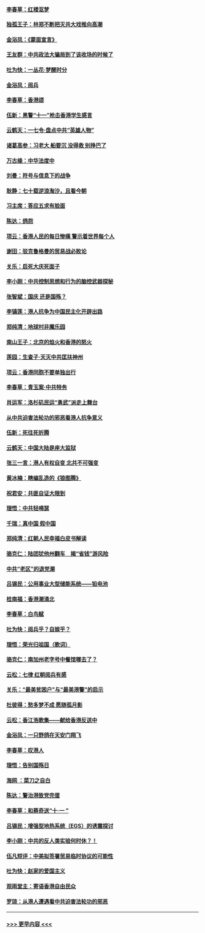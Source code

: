 #### [李春草：红楼沤梦](../pages/nsc993/n11569673.md?t=10051944) 
#### [独孤王子：林郑不断把灭共大戏推向高潮](../pages/nsc993/n11569381.md?t=10051944) 
#### [金浴凤：《蒙面宣言》](../pages/nsc993/n11569368.md?t=10051944) 
#### [王友群：中共政法大骗局到了该收场的时候了](../pages/nsc993/n11568940.md?t=10051944) 
#### [吐为快：一丛花‧梦醒时分](../pages/nsc993/n11567491.md?t=10051944) 
#### [金浴凤：阅兵](../pages/nsc993/n11567454.md?t=10051944) 
#### [李春草：香港颂](../pages/nsc993/n11567444.md?t=10051944) 
#### [伍新：黑警“十一”枪击香港学生感言](../pages/nsc993/n11567426.md?t=10051944) 
#### [云鹤天：一七令‧盘点中共“英雄人物”](../pages/nsc993/n11567091.md?t=10051944) 
#### [诸葛高参：习老大 船要沉 没得救 别挣巴了](../pages/nsc993/n11566976.md?t=10051944) 
#### [万古缘：中华法度中](../pages/nsc993/n11566726.md?t=10051944) 
#### [刘曼：符号与信息下的战争](../pages/nsc993/n11564655.md?t=10051944) 
#### [耿静：七十载逆浪淘沙，且看今朝](../pages/nsc993/n11564520.md?t=10051944) 
#### [习主席：答应五求有脸面](../pages/nsc993/n11563953.md?t=10051944) 
#### [陈达：鸽怨](../pages/nsc993/n11561879.md?t=10051944) 
#### [项云：香港人民的每日惨痛  警示着世界每个人](../pages/nsc993/n11559273.md?t=10051944) 
#### [谢田：驳克鲁格曼的贸易战必败论](../pages/nsc993/n11555840.md?t=10051944) 
#### [关乐：启死大庆死面子](../pages/nsc993/n11556823.md?t=10051944) 
#### [李小刚：中共控制思想和行为的脑控武器探秘](../pages/nsc993/n11556776.md?t=10051944) 
#### [张智斌：国庆  还是国殇？](../pages/nsc993/n11556617.md?t=10051944) 
#### [李镇莲：港人抗争为中国民主化开辟出路](../pages/nsc993/n11556570.md?t=10051944) 
#### [郑纯清：地球村非魔乐园](../pages/nsc993/n11555415.md?t=10051944) 
#### [南山王子：北京的焰火和香港的怒火](../pages/nsc993/n11555318.md?t=10051944) 
#### [莲园：生查子·天灭中共匡扶神州](../pages/nsc993/n11555302.md?t=10051944) 
#### [项云：香港同胞不要单独出行](../pages/nsc993/n11555276.md?t=10051944) 
#### [李春草：青玉案‧中共特务](../pages/nsc993/n11552356.md?t=10051944) 
#### [肖运军：洛杉矶民运“勇武”派走上舞台](../pages/nsc993/n11551595.md?t=10051944) 
#### [从中共迫害法轮功的邪恶看港人抗争意义](../pages/nsc993/n11540858.md?t=10051944) 
#### [伍新：死往死折腾](../pages/nsc993/n11550174.md?t=10051944) 
#### [云鹤天：中国大陆是座大监狱](../pages/nsc993/n11550155.md?t=10051944) 
#### [张三一言：港人有权自变 北共不可强变](../pages/nsc993/n11550132.md?t=10051944) 
#### [黄冰楠：瞎编乱造的《狼图腾》](../pages/nsc993/n11550082.md?t=10051944) 
#### [祝君安：共匪自证大限到](../pages/nsc993/n11550041.md?t=10051944) 
#### [理悟：中共轻嘚瑟](../pages/nsc993/n11547978.md?t=10051944) 
#### [千瑞：真中国 假中国](../pages/nsc993/n11547865.md?t=10051944) 
#### [郑纯清：红朝人民幸福白皮书解读](../pages/nsc993/n11547499.md?t=10051944) 
#### [骆克仁：陆团犹他州翻车　揭“省钱”游风险](../pages/nsc993/n11546977.md?t=10051944) 
#### [中共“老区”的退党潮](../pages/nsc993/n11545995.md?t=10051944) 
#### [吕锡民：公用事业大型储能系统——铅电池](../pages/nsc993/n11545701.md?t=10051944) 
#### [桂南福：香港潮涌北](../pages/nsc993/n11545682.md?t=10051944) 
#### [李春草：白鸟赋](../pages/nsc993/n11545663.md?t=10051944) 
#### [吐为快：阅兵乎？自娱乎？](../pages/nsc993/n11545625.md?t=10051944) 
#### [理悟：荣光归祖国（歌词）](../pages/nsc993/n11545616.md?t=10051944) 
#### [骆克仁：南加州老字号中餐馆哪去了？](../pages/nsc993/n11545120.md?t=10051944) 
#### [云松：七律 红朝阅兵有感](../pages/nsc993/n11542394.md?t=10051944) 
#### [关乐：“最美贫困户”与“最美港警”的启示](../pages/nsc993/n11542252.md?t=10051944) 
#### [杜彼得：愁多梦不成 愿随孤月影](../pages/nsc993/n11540296.md?t=10051944) 
#### [云松：香江浩歌集——献给香港反送中](../pages/nsc993/n11540149.md?t=10051944) 
#### [金浴凤：一只野鸽在天安门翔飞](../pages/nsc993/n11540280.md?t=10051944) 
#### [李春草：叹港人](../pages/nsc993/n11540119.md?t=10051944) 
#### [理悟：告别国殇日](../pages/nsc993/n11539610.md?t=10051944) 
#### [海网 ：菜刀之自白](../pages/nsc993/n11539597.md?t=10051944) 
#### [陈达：警治港致党完蛋](../pages/nsc993/n11538127.md?t=10051944) 
#### [李春草：和蔡奇送“十·一 ”](../pages/nsc993/n11537810.md?t=10051944) 
#### [吕锡民：增强型地热系统（EGS）的诱震探讨](../pages/nsc993/n11537765.md?t=10051944) 
#### [李小刚：中共的反人类实验何时休？！](../pages/nsc993/n11537669.md?t=10051944) 
#### [伍凡短评：中美拟签署贸易临时协议的可能性](../pages/nsc993/n11536773.md?t=10051944) 
#### [吐为快：赵家的爱国主义](../pages/nsc993/n11536750.md?t=10051944) 
#### [观雨堂主：寄语香港自由民众](../pages/nsc993/n11536735.md?t=10051944) 
#### [罗琼：从港人遭遇看中共迫害法轮功的邪恶](../pages/nsc993/n11507862.md?t=10051944) 

----
#### [ >>> 更早内容 <<< ](../indexes/nsc993-earlier.md)
